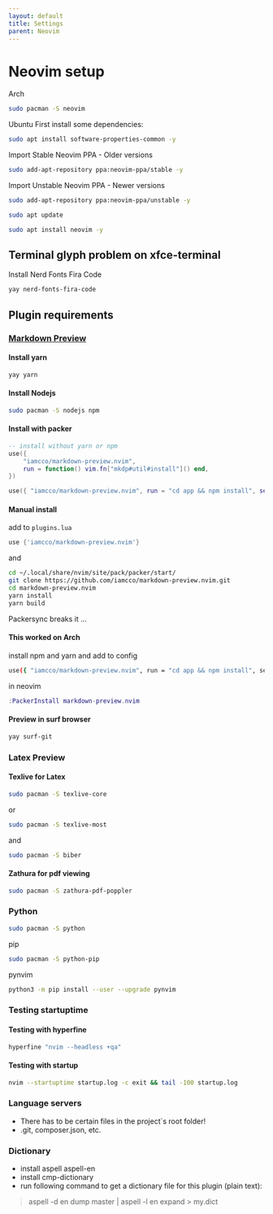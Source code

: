 ```yaml
---
layout: default
title: Settings
parent: Neovim
---
```


# Neovim setup
Arch 
```bash
sudo pacman -S neovim
```
Ubuntu
First install some dependencies:
```bash
sudo apt install software-properties-common -y
```
Import Stable Neovim PPA - Older versions
```bash
sudo add-apt-repository ppa:neovim-ppa/stable -y
```
Import Unstable Neovim PPA - Newer versions
```bash
sudo add-apt-repository ppa:neovim-ppa/unstable -y
```
```bash
sudo apt update
```
```bash
sudo apt install neovim -y
```
## Terminal glyph problem on xfce-terminal
Install Nerd Fonts Fira Code
```bash
yay nerd-fonts-fira-code
```
## Plugin requirements
### [Markdown Preview](https://github.com/iamcco/markdown-preview.nvim) 
#### Install yarn
```bash
yay yarn
```
#### Install Nodejs
```bash
sudo pacman -S nodejs npm
```
#### Install with packer
```lua
-- install without yarn or npm
use({
    "iamcco/markdown-preview.nvim",
    run = function() vim.fn["mkdp#util#install"]() end,
})

use({ "iamcco/markdown-preview.nvim", run = "cd app && npm install", setup = function() vim.g.mkdp_filetypes = { "markdown" } end, ft = { "markdown" }, })
```
#### Manual install
add to `plugins.lua`
```lua
use {'iamcco/markdown-preview.nvim'}
```
and
```bash
cd ~/.local/share/nvim/site/pack/packer/start/
git clone https://github.com/iamcco/markdown-preview.nvim.git
cd markdown-preview.nvim
yarn install
yarn build
```
Packersync breaks it ...
#### This worked on Arch
install npm and yarn and add to config
```bash
use({ "iamcco/markdown-preview.nvim", run = "cd app && npm install", setup = function() vim.g.mkdp_filetypes = { "markdown" } end, ft = { "markdown" }, })
```
in neovim
```lua
:PackerInstall markdown-preview.nvim
 ```
#### Preview in surf browser
```bash
yay surf-git
```
### Latex Preview
#### Texlive for Latex
```bash
sudo pacman -S texlive-core
```
or
```bash
sudo pacman -S texlive-most
```
and
```bash
sudo pacman -S biber
```

#### Zathura for pdf viewing
```bash
sudo pacman -S zathura-pdf-poppler
```
### Python
```bash
sudo pacman -S python
```
pip
```bash
sudo pacman -S python-pip
```
pynvim
```bash
python3 -m pip install --user --upgrade pynvim
```
### Testing startuptime
#### Testing with hyperfine
```bash
hyperfine "nvim --headless +qa"
```
#### Testing with startup
```bash
nvim --startuptime startup.log -c exit && tail -100 startup.log
```
### Language servers
- There has to be certain files in the project`s root folder!
- .git, composer.json, etc.
### Dictionary
- install aspell aspell-en
- install cmp-dictionary
- run following command to get a dictionary file for this plugin (plain text):
> aspell -d en dump master | aspell -l en expand > my.dict